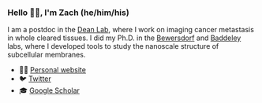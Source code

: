 ### Hello 👋🏻, I'm Zach (he/him/his)

I am a postdoc in the [Dean Lab](https://www.dean-lab.org/), where I work on imaging cancer metastasis in whole cleared tissues. I did my Ph.D. in the [Bewersdorf](https://www.bewersdorflab.org/) and [Baddeley](https://unidirectory.auckland.ac.nz/profile/d-baddeley) labs, where I developed tools to study the nanoscale structure of subcellular membranes. 

- 👨🏻 [Personal website](https://zacsimile.github.io)
- 🐦 [Twitter](https://twitter.com/zacsimile)
- 🎓 [Google Scholar](https://scholar.google.com/citations?user=pSS31d8AAAAJ&hl=en)
